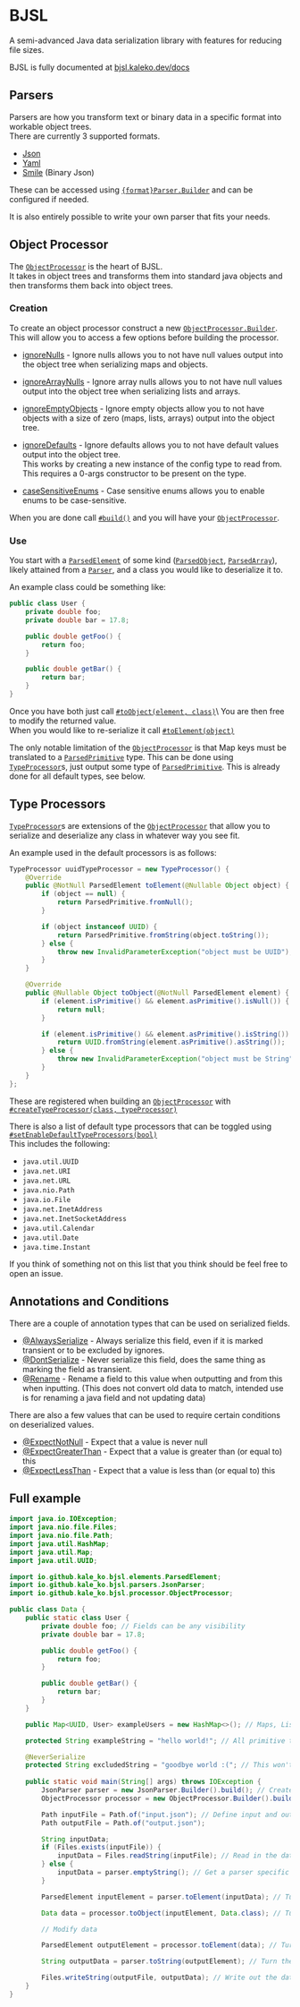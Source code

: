 # BJSL

A semi-advanced Java data serialization library with features for reducing file sizes.

BJSL is fully documented at [bjsl.kaleko.dev/docs](https://bjsl.kaleko.dev/docs/)

## Parsers

Parsers are how you transform text or binary data in a specific format into workable object trees.\
There are currently 3 supported formats.

- [Json](https://bjsl.kaleko.dev/docs/io/github/kale_ko/bjsl/parsers/JsonParser.Builder.html)
- [Yaml](https://bjsl.kaleko.dev/docs/io/github/kale_ko/bjsl/parsers/YamlParser.Builder.html)
- [Smile](https://bjsl.kaleko.dev/docs/io/github/kale_ko/bjsl/parsers/SmileParser.Builder.html) (Binary Json)

These can be accessed using [`{format}Parser.Builder`](https://bjsl.kaleko.dev/docs/io/github/kale_ko/bjsl/parsers/package-summary.html) and can be configured if needed.

It is also entirely possible to write your own parser that fits your needs.

## Object Processor

The [`ObjectProcessor`](https://bjsl.kaleko.dev/docs/io/github/kale_ko/bjsl/processor/ObjectProcessor.html) is the heart of BJSL.\
It takes in object trees and transforms them into standard java objects and then transforms them back into object trees.

### Creation

To create an object processor construct a new [`ObjectProcessor.Builder`](https://bjsl.kaleko.dev/docs/io/github/kale_ko/bjsl/processor/ObjectProcessor.Builder.html). This will allow you to access a few options before building the processor.

- [ignoreNulls](https://bjsl.kaleko.dev/docs/io/github/kale_ko/bjsl/processor/ObjectProcessor.Builder.html#setIgnoreNulls(boolean)) -
Ignore nulls allows you to not have null values output into the object tree when serializing maps and objects.

- [ignoreArrayNulls](https://bjsl.kaleko.dev/docs/io/github/kale_ko/bjsl/processor/ObjectProcessor.Builder.html#setIgnoreArrayNulls(boolean)) -
Ignore array nulls allows you to not have null values output into the object tree when serializing lists and arrays.

- [ignoreEmptyObjects](https://bjsl.kaleko.dev/docs/io/github/kale_ko/bjsl/processor/ObjectProcessor.Builder.html#setIgnoreEmptyObjects(boolean)) -
Ignore empty objects allow you to not have objects with a size of zero (maps, lists, arrays) output into the object tree.

- [ignoreDefaults](https://bjsl.kaleko.dev/docs/io/github/kale_ko/bjsl/processor/ObjectProcessor.Builder.html#setIgnoreDefaults(boolean)) -
Ignore defaults allows you to not have default values output into the object tree.\
This works by creating a new instance of the config type to read from. This requires a 0-args constructor to be present on the type.

- [caseSensitiveEnums](https://bjsl.kaleko.dev/docs/io/github/kale_ko/bjsl/processor/ObjectProcessor.Builder.html#setCaseSensitiveEnums(boolean)) -
Case sensitive enums allows you to enable enums to be case-sensitive.

When you are done call [`#build()`](https://bjsl.kaleko.dev/docs/io/github/kale_ko/bjsl/processor/ObjectProcessor.Builder.html#build()) and you will have your [`ObjectProcessor`](https://bjsl.kaleko.dev/docs/io/github/kale_ko/bjsl/processor/ObjectProcessor.html).

### Use

You start with a [`ParsedElement`](https://bjsl.kaleko.dev/docs/io/github/kale_ko/bjsl/elements/ParsedElement.html) of some kind ([`ParsedObject`](https://bjsl.kaleko.dev/docs/io/github/kale_ko/bjsl/elements/ParsedObject.html), [`ParsedArray`](https://bjsl.kaleko.dev/docs/io/github/kale_ko/bjsl/elements/ParsedArray.html)), likely attained from a [`Parser`](#parsers), and a class you would like to deserialize it to.

An example class could be something like:
```java
public class User {
    private double foo;
    private double bar = 17.8;

    public double getFoo() {
        return foo;
    }

    public double getBar() {
        return bar;
    }
}
```

Once you have both just call [`#toObject(element, class)`](https://bjsl.kaleko.dev/docs/io/github/kale_ko/bjsl/processor/ObjectProcessor.html#toObject(io.github.kale_ko.bjsl.elements.ParsedElement,java.lang.Class))\
You are then free to modify the returned value.\
When you would like to re-serialize it call [`#toElement(object)`](https://bjsl.kaleko.dev/docs/io/github/kale_ko/bjsl/processor/ObjectProcessor.html#toElement(java.lang.Object))

The only notable limitation of the [`ObjectProcessor`](https://bjsl.kaleko.dev/docs/io/github/kale_ko/bjsl/processor/ObjectProcessor.html) is that Map keys must be translated to a [`ParsedPrimitive`](https://bjsl.kaleko.dev/docs/io/github/kale_ko/bjsl/elements/ParsedPrimitive.html) type. This can be done using [`TypeProcessor`](#type-processors)s, just output some type of [`ParsedPrimitive`](https://bjsl.kaleko.dev/docs/io/github/kale_ko/bjsl/elements/ParsedPrimitive.html). This is already done for all default types, see below.

## Type Processors

[`TypeProcessor`](https://bjsl.kaleko.dev/docs/io/github/kale_ko/bjsl/processor/TypeProcessor.html)s are extensions of the [`ObjectProcessor`](https://bjsl.kaleko.dev/docs/io/github/kale_ko/bjsl/processor/ObjectProcessor.html) that allow you to serialize and deserialize any class in whatever way you see fit.

An example used in the default processors is as follows:
```java
TypeProcessor uuidTypeProcessor = new TypeProcessor() {
    @Override
    public @NotNull ParsedElement toElement(@Nullable Object object) {
        if (object == null) {
            return ParsedPrimitive.fromNull();
        }

        if (object instanceof UUID) {
            return ParsedPrimitive.fromString(object.toString());
        } else {
            throw new InvalidParameterException("object must be UUID");
        }
    }

    @Override
    public @Nullable Object toObject(@NotNull ParsedElement element) {
        if (element.isPrimitive() && element.asPrimitive().isNull()) {
            return null;
        }

        if (element.isPrimitive() && element.asPrimitive().isString()) {
            return UUID.fromString(element.asPrimitive().asString());
        } else {
            throw new InvalidParameterException("object must be String");
        }
    }
};
```

These are registered when building an [`ObjectProcessor`](https://bjsl.kaleko.dev/docs/io/github/kale_ko/bjsl/processor/ObjectProcessor.html) with [`#createTypeProcessor(class, typeProcessor)`](https://bjsl.kaleko.dev/docs/io/github/kale_ko/bjsl/processor/ObjectProcessor.Builder.html#createTypeProcessor(java.lang.Class,io.github.kale_ko.bjsl.processor.TypeProcessor))

There is also a list of default type processors that can be toggled using [`#setEnableDefaultTypeProcessors(bool)`](https://bjsl.kaleko.dev/docs/io/github/kale_ko/bjsl/processor/ObjectProcessor.Builder.html#setEnableDefaultTypeProcessors(boolean))\
This includes the following:
- `java.util.UUID`
- `java.net.URI`
- `java.net.URL`
- `java.nio.Path`
- `java.io.File`
- `java.net.InetAddress`
- `java.net.InetSocketAddress`
- `java.util.Calendar`
- `java.util.Date`
- `java.time.Instant`

If you think of something not on this list that you think should be feel free to open an issue.

## Annotations and Conditions

There are a couple of annotation types that can be used on serialized fields.

- [@AlwaysSerialize](https://bjsl.kaleko.dev/docs/io/github/kale_ko/bjsl/processor/annotations/AlwaysSerialize.html) - Always serialize this field, even if it is marked transient or to be excluded by ignores.
- [@DontSerialize](https://bjsl.kaleko.dev/docs/io/github/kale_ko/bjsl/processor/annotations/DontSerialize.html) - Never serialize this field, does the same thing as marking the field as transient.
- [@Rename](https://bjsl.kaleko.dev/docs/io/github/kale_ko/bjsl/processor/annotations/Rename.html) - Rename a field to this value when outputting and from this when inputting. (This does not convert old data to match, intended use is for renaming a java field and not updating data)

There are also a few values that can be used to require certain conditions on deserialized values.

- [@ExpectNotNull](https://bjsl.kaleko.dev/docs/io/github/kale_ko/bjsl/processor/conditions/ExpectNotNull.html) - Expect that a value is never null
- [@ExpectGreaterThan](https://bjsl.kaleko.dev/docs/io/github/kale_ko/bjsl/processor/conditions/ExpectGreaterThan.html) - Expect that a value is greater than (or equal to) this
- [@ExpectLessThan](https://bjsl.kaleko.dev/docs/io/github/kale_ko/bjsl/processor/conditions/ExpectLessThan.html) - Expect that a value is less than (or equal to) this

## Full example

```java
import java.io.IOException;
import java.nio.file.Files;
import java.nio.file.Path;
import java.util.HashMap;
import java.util.Map;
import java.util.UUID;

import io.github.kale_ko.bjsl.elements.ParsedElement;
import io.github.kale_ko.bjsl.parsers.JsonParser;
import io.github.kale_ko.bjsl.processor.ObjectProcessor;

public class Data {
    public static class User {
        private double foo; // Fields can be any visibility
        private double bar = 17.8;

        public double getFoo() {
            return foo;
        }

        public double getBar() {
            return bar;
        }
    }

    public Map<UUID, User> exampleUsers = new HashMap<>(); // Maps, Lists, and other Collections are supported

    protected String exampleString = "hello world!"; // All primitive types including arrays are supported

    @NeverSerialize
    protected String excludedString = "goodbye world :("; // This won't get included in the output because it is marked to never serialize
    
    public static void main(String[] args) throws IOException {
        JsonParser parser = new JsonParser.Builder().build(); // Create the parser with default options
        ObjectProcessor processor = new ObjectProcessor.Builder().build(); // Create the processor with default options

        Path inputFile = Path.of("input.json"); // Define input and output files
        Path outputFile = Path.of("output.json");

        String inputData;
        if (Files.exists(inputFile)) {
            inputData = Files.readString(inputFile); // Read in the data
        } else {
            inputData = parser.emptyString(); // Get a parser specific empty data string (e.g. {} for json)
        }

        ParsedElement inputElement = parser.toElement(inputData); // Turn the data into an element tree

        Data data = processor.toObject(inputElement, Data.class); // Turn the element tree into a Data object

        // Modify data

        ParsedElement outputElement = processor.toElement(data); // Turn the Data object into an element tree

        String outputData = parser.toString(outputElement); // Turn the element tree into a string

        Files.writeString(outputFile, outputData); // Write out the data
    }
}
```